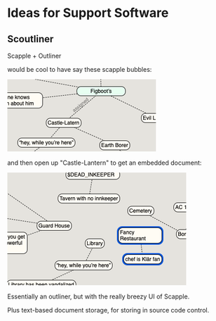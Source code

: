 # Ideas for Support Software


## Scoutliner

Scapple + Outliner


would be cool to have say these scapple bubbles:

![](assets/scapple-top.png)

and then open up "Castle-Lantern" to get an embedded document:

![](assets/castle-lantern.png)

Essentially an outliner, but with the really breezy UI of Scapple.

Plus text-based document storage, for storing in source code control.
